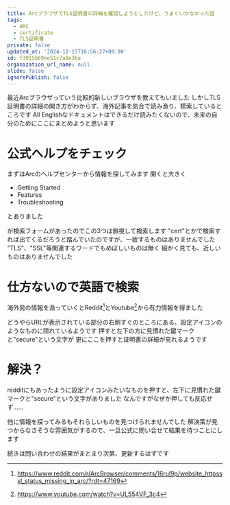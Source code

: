 ```yaml
---
title: ArcブラウザでTLS証明書の詳細を確認しようとしたけど、うまくいかなかった話
tags:
  - ARC
  - certificate
  - TLS証明書
private: false
updated_at: '2024-12-15T16:56:27+09:00'
id: f3915b69ee51c7a8e36a
organization_url_name: null
slide: false
ignorePublish: false
---
```

最近Arcブラウザっていう比較的新しいブラウザを教えてもいました
しかしTLS証明書の詳細の開き方がわからず、海外記事を気合で読み漁り、模索しているところです
All Englishなドキュメントはできるだけ読みたくないので、未来の自分のためにここにまとめようと思います

# 公式ヘルプをチェック

まずはArcのヘルプセンターから情報を探してみます
開くと大きく

- Getting Started
- Features
- Troubleshooting

とありました

が検索フォームがあったのでこの3つは無視して検索します
"cert"とかで検索すれば出てくるだろうと踏んでいたのですが、一致するものはありませんでした
"TLS"、"SSL"等関連するワードでもめぼしいものは無く
細かく見ても、近しいものはありませんでした

# 仕方ないので英語で検索
海外発の情報を漁っていくとReddit[^1]とYoutube[^2]から有力情報を得ました
[^1]: https://www.reddit.com/r/ArcBrowser/comments/16rul9p/website_httpsssl_status_missing_in_arc/?rdt=47169
[^2]: https://www.youtube.com/watch?v=UL554VF_3c4

どうやらURLが表示されている部分の右側すぐのところにある、設定アイコンのようなものに隠れているようです
押すと左下の方に見慣れた鍵マークと"secure"という文字が
更にここを押すと証明書の詳細が見れるようです

# 解決？

redditにもあったように設定アイコンみたいなものを押すと、左下に見慣れた鍵マークと"secure"という文字がありました
なんですがなぜか押しても反応せず......

他に情報を探ってみるもそれらしいものを見つけられませんでした
解決策が見つからなさそうな雰囲気がするので、一旦公式に問い合せて結果を待つことにします

続きは問い合わせの結果がまとまり次第、更新するはずです

